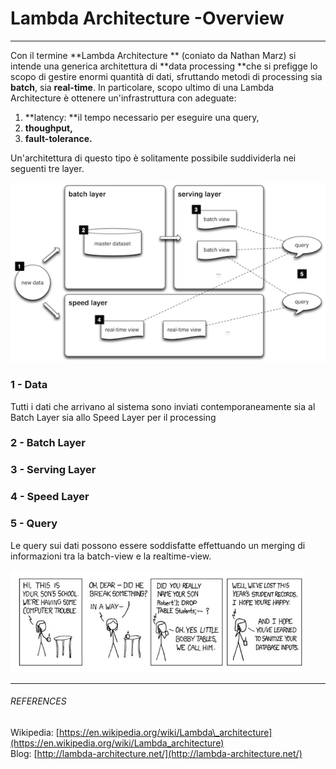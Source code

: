 # Lambda Architecture -Overview

---

Con il termine **Lambda Architecture ** \(coniato da Nathan Marz\) si intende una generica architettura di **data processing  **che si prefigge lo scopo di gestire enormi quantità di dati, sfruttando metodi di processing sia **batch**, sia **real-time**. In particolare, scopo ultimo di una Lambda Architecture è ottenere un'infrastruttura con adeguate:

1. **latency: **il tempo necessario per eseguire una query,
2. **thoughput,**
3. **fault-tolerance.**

Un'architettura di questo tipo è solitamente possibile suddividerla nei seguenti tre layer.

![](/assets/la-overview_small.png)

### 1 - Data

Tutti i dati che arrivano al sistema sono inviati contemporaneamente sia al Batch Layer sia allo Speed Layer per il processing

### 2 - Batch Layer

### 3 - Serving Layer

### 4 - Speed Layer

### 5 - Query

Le query sui dati possono essere soddisfatte effettuando un merging di informazioni tra la batch-view e la realtime-view.

![](/assets/Sketch-Data.png)

---

###### REFERENCES

Wikipedia: [https://en.wikipedia.org/wiki/Lambda\_architecture](https://en.wikipedia.org/wiki/Lambda_architecture)  
Blog: [http://lambda-architecture.net/](http://lambda-architecture.net/)

